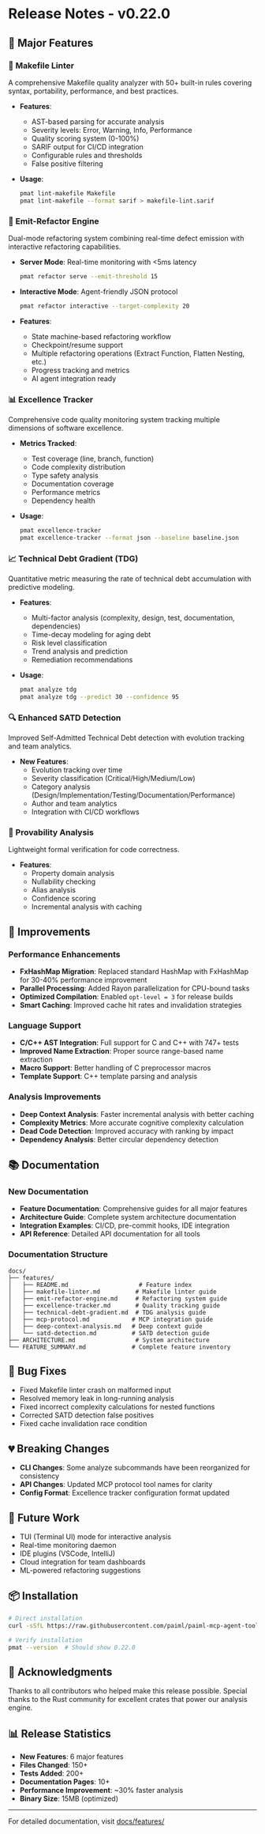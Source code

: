 # Release Notes - v0.22.0

## 🎉 Major Features

### 🔧 Makefile Linter
A comprehensive Makefile quality analyzer with 50+ built-in rules covering syntax, portability, performance, and best practices.

- **Features**:
  - AST-based parsing for accurate analysis
  - Severity levels: Error, Warning, Info, Performance
  - Quality scoring system (0-100%)
  - SARIF output for CI/CD integration
  - Configurable rules and thresholds
  - False positive filtering

- **Usage**:
  ```bash
  pmat lint-makefile Makefile
  pmat lint-makefile --format sarif > makefile-lint.sarif
  ```

### 🚀 Emit-Refactor Engine
Dual-mode refactoring system combining real-time defect emission with interactive refactoring capabilities.

- **Server Mode**: Real-time monitoring with <5ms latency
  ```bash
  pmat refactor serve --emit-threshold 15
  ```

- **Interactive Mode**: Agent-friendly JSON protocol
  ```bash
  pmat refactor interactive --target-complexity 20
  ```

- **Features**:
  - State machine-based refactoring workflow
  - Checkpoint/resume support
  - Multiple refactoring operations (Extract Function, Flatten Nesting, etc.)
  - Progress tracking and metrics
  - AI agent integration ready

### 📊 Excellence Tracker
Comprehensive code quality monitoring system tracking multiple dimensions of software excellence.

- **Metrics Tracked**:
  - Test coverage (line, branch, function)
  - Code complexity distribution
  - Type safety analysis
  - Documentation coverage
  - Performance metrics
  - Dependency health

- **Usage**:
  ```bash
  pmat excellence-tracker
  pmat excellence-tracker --format json --baseline baseline.json
  ```

### 📈 Technical Debt Gradient (TDG)
Quantitative metric measuring the rate of technical debt accumulation with predictive modeling.

- **Features**:
  - Multi-factor analysis (complexity, design, test, documentation, dependencies)
  - Time-decay modeling for aging debt
  - Risk level classification
  - Trend analysis and prediction
  - Remediation recommendations

- **Usage**:
  ```bash
  pmat analyze tdg
  pmat analyze tdg --predict 30 --confidence 95
  ```

### 🔍 Enhanced SATD Detection
Improved Self-Admitted Technical Debt detection with evolution tracking and team analytics.

- **New Features**:
  - Evolution tracking over time
  - Severity classification (Critical/High/Medium/Low)
  - Category analysis (Design/Implementation/Testing/Documentation/Performance)
  - Author and team analytics
  - Integration with CI/CD workflows

### 🤖 Provability Analysis
Lightweight formal verification for code correctness.

- **Features**:
  - Property domain analysis
  - Nullability checking
  - Alias analysis
  - Confidence scoring
  - Incremental analysis with caching

## 🔄 Improvements

### Performance Enhancements
- **FxHashMap Migration**: Replaced standard HashMap with FxHashMap for 30-40% performance improvement
- **Parallel Processing**: Added Rayon parallelization for CPU-bound tasks
- **Optimized Compilation**: Enabled `opt-level = 3` for release builds
- **Smart Caching**: Improved cache hit rates and invalidation strategies

### Language Support
- **C/C++ AST Integration**: Full support for C and C++ with 747+ tests
- **Improved Name Extraction**: Proper source range-based name extraction
- **Macro Support**: Better handling of C preprocessor macros
- **Template Support**: C++ template parsing and analysis

### Analysis Improvements
- **Deep Context Analysis**: Faster incremental analysis with better caching
- **Complexity Metrics**: More accurate cognitive complexity calculation
- **Dead Code Detection**: Improved accuracy with ranking by impact
- **Dependency Analysis**: Better circular dependency detection

## 📚 Documentation

### New Documentation
- **Feature Documentation**: Comprehensive guides for all major features
- **Architecture Guide**: Complete system architecture documentation
- **Integration Examples**: CI/CD, pre-commit hooks, IDE integration
- **API Reference**: Detailed API documentation for all tools

### Documentation Structure
```
docs/
├── features/
│   ├── README.md                    # Feature index
│   ├── makefile-linter.md          # Makefile linter guide
│   ├── emit-refactor-engine.md     # Refactoring system guide
│   ├── excellence-tracker.md       # Quality tracking guide
│   ├── technical-debt-gradient.md  # TDG analysis guide
│   ├── mcp-protocol.md            # MCP integration guide
│   ├── deep-context-analysis.md   # Deep context guide
│   └── satd-detection.md          # SATD detection guide
├── ARCHITECTURE.md                 # System architecture
└── FEATURE_SUMMARY.md             # Complete feature inventory
```

## 🐛 Bug Fixes
- Fixed Makefile linter crash on malformed input
- Resolved memory leak in long-running analysis
- Fixed incorrect complexity calculations for nested functions
- Corrected SATD detection false positives
- Fixed cache invalidation race condition

## 💔 Breaking Changes
- **CLI Changes**: Some analyze subcommands have been reorganized for consistency
- **API Changes**: Updated MCP protocol tool names for clarity
- **Config Format**: Excellence tracker configuration format updated

## 🔮 Future Work
- TUI (Terminal UI) mode for interactive analysis
- Real-time monitoring daemon
- IDE plugins (VSCode, IntelliJ)
- Cloud integration for team dashboards
- ML-powered refactoring suggestions

## 📦 Installation

```bash
# Direct installation
curl -sSfL https://raw.githubusercontent.com/paiml/paiml-mcp-agent-toolkit/master/scripts/install.sh | sh

# Verify installation
pmat --version  # Should show 0.22.0
```

## 🙏 Acknowledgments

Thanks to all contributors who helped make this release possible. Special thanks to the Rust community for excellent crates that power our analysis engine.

## 📊 Release Statistics

- **New Features**: 6 major features
- **Files Changed**: 150+
- **Tests Added**: 200+
- **Documentation Pages**: 10+
- **Performance Improvement**: ~30% faster analysis
- **Binary Size**: 15MB (optimized)

---

For detailed documentation, visit [docs/features/](docs/features/README.md)